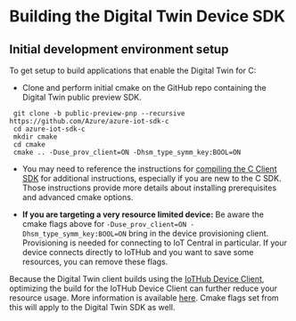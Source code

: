 # Building the Digital Twin Device SDK

## Initial development environment setup
To get setup to build applications that enable the Digital Twin for C:
* Clone and perform initial cmake on the GitHub repo containing the Digital Twin public preview SDK.


```
 git clone -b public-preview-pnp --recursive https://github.com/Azure/azure-iot-sdk-c
 cd azure-iot-sdk-c
 mkdir cmake
 cd cmake
 cmake .. -Duse_prov_client=ON -Dhsm_type_symm_key:BOOL=ON
```

* You may need to reference the instructions for [compiling the C Client SDK](../../iothub_client/readme.md#compile) for additional instructions, especially if you are new to the C SDK.  Those instructions provide more details about installing prerequisites and advanced cmake options.

* **If you are targeting a very resource limited device:** Be aware the cmake flags above for `-Duse_prov_client=ON -Dhsm_type_symm_key:BOOL=ON` bring in the device provisioning client.  Provisioning is needed for connecting to IoT Central in particular.  If your device connects directly to IoTHub and you want to save some resources, you can remove these flags.

Because the Digital Twin client builds using the [IoTHub Device Client](../../iothub_client), optimizing the build for the IoTHub Device Client can further reduce your resource usage.  More information is available [here](../../doc/run_c_sdk_on_constrained_device.md).  Cmake flags set from this will apply to the Digital Twin SDK as well.
